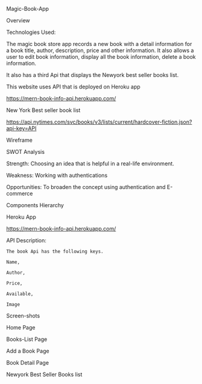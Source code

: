Magic-Book-App 

Overview 

Technologies Used: 

 

The magic book store app records a new book with a detail information for a book title, author, description, price and other information. It also allows a user to edit book information, display all the book information, delete a book information.  

It also has a third Api that displays the Newyork best seller books list. 

 

This website uses API that is deployed on Heroku app 

https://mern-book-info-api.herokuapp.com/  

New York Best seller book list 

https://api.nytimes.com/svc/books/v3/lists/current/hardcover-fiction.json?api-key=API 

 

 

 

 

 

 

 

 

 

 

 

 

 

 

 

 

 

Wireframe 

 

 

 

 

 

 

 

 

 

 

 

 

 

SWOT Analysis 

Strength: Choosing an idea that is helpful in a real-life environment. 

Weakness: Working with authentications 

Opportunities: To broaden the concept using authentication and E-commerce 

 

 

 

 

 

 

 

 

 

 

Components Hierarchy  

 

 

 

 

 

 

 

 

 

 

Heroku App 

 

https://mern-book-info-api.herokuapp.com/ 

API Description:  

	The book Api has the following keys. 

	Name,  

	Author, 

	Price, 

	Available, 

	Image 

 

 

 

 

 

 

 

Screen-shots 

Home Page 

 

 

 

 

 

 

 

 

 

 

 

 

 

 

 

 

 

 

 

 

Books-List Page 

 

 

 

Add a Book Page 

 

 

 

 

 

 

 

 

 

Book Detail Page 

 

 

 

Newyork Best Seller Books list 

 

 